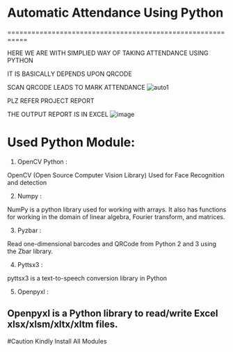 # Automatic Attendance Using Python
===========================================================

HERE WE ARE WITH SIMPLIED WAY OF TAKING ATTENDANCE USING PYTHON

IT IS BASICALLY DEPENDS UPON QRCODE

SCAN QRCODE LEADS TO MARK ATTENDANCE
![auto1](https://user-images.githubusercontent.com/97455378/185535398-8c1025e9-36ed-40c5-82ce-020e15272682.jpg)


PLZ REFER PROJECT REPORT 

THE OUTPUT REPORT IS IN EXCEL 
![image](https://user-images.githubusercontent.com/97455378/185534837-8695c8fe-e098-47d4-a9fc-b5c09b4bd007.png)


# Used Python Module:

1.	 OpenCV Python :

OpenCV (Open Source Computer Vision Library) Used for Face Recognition and detection

2.	Numpy :

NumPy is a python library used for working with arrays. It also has functions for working in the domain of linear algebra, Fourier transform, and matrices.

3.	Pyzbar :

Read one-dimensional barcodes and 
QRCode from Python 2 and 3 using the Zbar library.

4.	Pyttsx3 :

pyttsx3 is a text-to-speech conversion library in Python

5.	Openpyxl :

Openpyxl is a Python library to read/write Excel xlsx/xlsm/xltx/xltm files. 
--------------------------------
#Caution
Kindly Install All Modules


